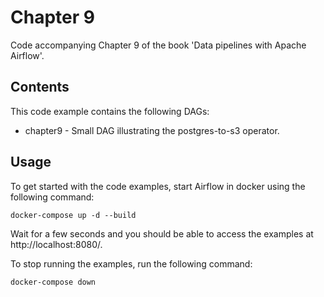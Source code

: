 # Chapter 9

Code accompanying Chapter 9 of the book 'Data pipelines with Apache Airflow'.

## Contents

This code example contains the following DAGs:

- chapter9 - Small DAG illustrating the postgres-to-s3 operator.

## Usage

To get started with the code examples, start Airflow in docker using the following command:

    docker-compose up -d --build

Wait for a few seconds and you should be able to access the examples at http://localhost:8080/.

To stop running the examples, run the following command:

    docker-compose down
